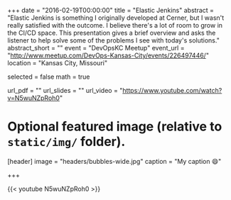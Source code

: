 +++
date = "2016-02-19T00:00:00"
title = "Elastic Jenkins"
abstract = "Elastic Jenkins is something I originally developed at Cerner, but I wasn't really satisfied with the outcome. I believe there's a lot of room to grow in the CI/CD space. This presentation gives a brief overview and asks the listener to help solve some of the problems I see with today's solutions."
abstract_short = ""
event = "DevOpsKC Meetup"
event_url = "http://www.meetup.com/DevOps-Kansas-City/events/226497446/"
location = "Kansas City, Missouri"

selected = false
math = true

url_pdf = ""
url_slides = ""
url_video = "https://www.youtube.com/watch?v=N5wuNZpRoh0"

# Optional featured image (relative to `static/img/` folder).
[header]
image = "headers/bubbles-wide.jpg"
caption = "My caption :smile:"

+++

{{< youtube N5wuNZpRoh0 >}}
